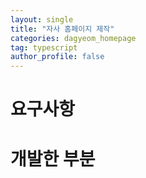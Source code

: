 ```yaml
---
layout: single
title: "자사 홈페이지 제작"
categories: dagyeom_homepage
tag: typescript
author_profile: false
---
```


# 요구사항

# 개발한 부분
